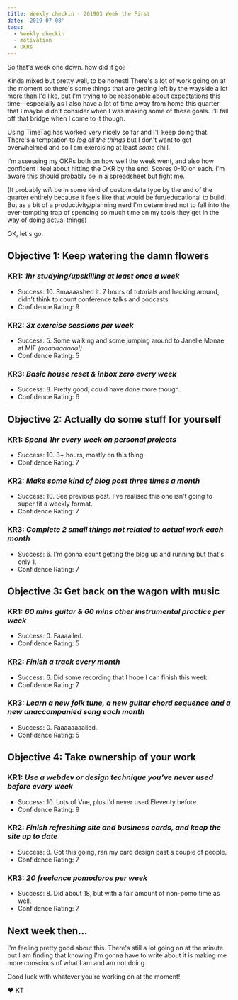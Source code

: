 ```yaml
---
title: Weekly checkin - 2019Q3 Week the First
date: '2019-07-08'
tags:
  - Weekly checkin
  - motivation
  - OKRs
---
```


So that's week one down. how did it go?

Kinda mixed but pretty well, to be honest! There's a lot of work going on at the moment so there's some things that are getting left by the wayside a lot more than I'd like, but I'm trying to be reasonable about expectations this time—especially as I also have a lot of time away from home this quarter that I maybe didn't consider when I was making some of these goals. I'll fall off that bridge when I come to it though.

Using TimeTag has worked very nicely so far and I'll keep doing that. There's a temptation to *log all the things* but I don't want to get overwhelmed and so I am exercising at least *some* chill.

I'm assessing my OKRs both on how well the week went, and also how confident I feel about hitting the OKR by the end. Scores 0-10 on each. I'm aware this should probably be in a spreadsheet but fight me.

(It probably *will* be in some kind of custom data type by the end of the quarter entirely because it feels like that would be fun/educational to build. But as a bit of a productivity/planning nerd I'm determined not to fall into the ever-tempting trap of spending so much time on my tools they get in the way of doing actual things)

OK, let's go.

## Objective 1: Keep watering the damn flowers
### KR1: *1hr studying/upskilling at least once a week*
- Success: 10. Smaaaashed it. 7 hours of tutorials and hacking around, didn't think to count conference talks and podcasts.
- Confidence Rating: 9
### KR2: *3x exercise sessions per week*
- Success: 5. Some walking and some jumping around to Janelle Monae at MIF _(aaaaaaaaaa!)_
- Confidence Rating: 5
### KR3: *Basic house reset & inbox zero every week*
- Success: 8. Pretty good, could have done more though.
- Confidence Rating: 6


## Objective 2: Actually do some stuff for yourself
### KR1: *Spend 1hr every week on personal projects*
- Success: 10. 3+ hours, mostly on this thing.
- Confidence Rating: 7
### KR2: *Make some kind of blog post three times a month*
- Success: 10. See previous post. I've realised this one isn't going to super fit a weekly format.
- Confidence Rating: 7
### KR3: *Complete 2 small things not related to actual work each month*
- Success: 6. I'm gonna count getting the blog up and running but that's only 1.
- Confidence Rating: 7


## Objective 3: Get back on the wagon with music
### KR1: *60 mins guitar & 60 mins other instrumental practice per week*
- Success: 0. Faaaailed.
- Confidence Rating: 5
### KR2: *Finish a track every month*
- Success: 6. Did some recording that I hope I can finish this week.
- Confidence Rating: 7
### KR3: *Learn a new folk tune, a new guitar chord sequence and a new unaccompanied song each month*
- Success: 0. Faaaaaaaailed.
- Confidence Rating: 5


## Objective 4: Take ownership of your work
### KR1: *Use a webdev or design technique you’ve never used before every week*
- Success: 10. Lots of Vue, plus I'd never used Eleventy before.
- Confidence Rating: 9
### KR2: *Finish refreshing site and business cards, and keep the site up to date*
- Success: 8. Got this going, ran my card design past a couple of people.
- Confidence Rating: 7
### KR3: *20 freelance pomodoros per week*
- Success: 8. Did about 18, but with a fair amount of non-pomo time as well.
- Confidence Rating: 7

## Next week then...

I'm feeling pretty good about this. There's still a lot going on at the minute but I am finding that knowing I'm gonna have to write about it is making me more conscious of what I am and am not doing.

Good luck with whatever you're working on at the moment!

&#9829; KT
